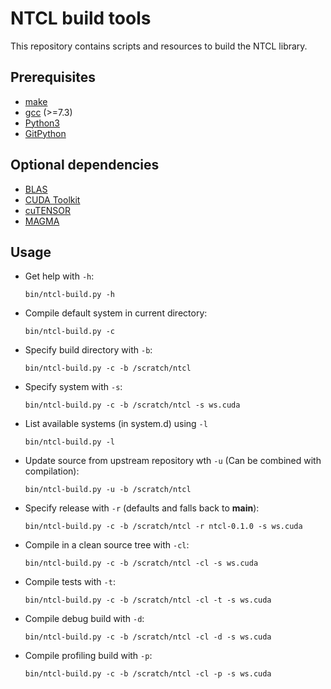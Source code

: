# NTCL build tools
This repository contains scripts and resources to build the NTCL library.

## Prerequisites
- [make](https://www.gnu.org/software/make/)
- [gcc](http://icl.cs.utk.edu/magma/) (>=7.3)
- [Python3](https://www.python.org/)
- [GitPython](https://gitpython.readthedocs.io/en/stable/)

## Optional dependencies
- [BLAS](https://www.openblas.net/)
- [CUDA Toolkit](https://developer.nvidia.com/cuda-toolkit)
- [cuTENSOR](https://developer.nvidia.com/cutensor)
- [MAGMA](http://icl.cs.utk.edu/magma/)

## Usage
- Get help with `-h`:
    ```
    bin/ntcl-build.py -h
    ```
- Compile default system in current directory:
    ```
    bin/ntcl-build.py -c
    ```
- Specify build directory with `-b`:
    ```
    bin/ntcl-build.py -c -b /scratch/ntcl
    ```
- Specify system with `-s`:
    ```
    bin/ntcl-build.py -c -b /scratch/ntcl -s ws.cuda
    ```
- List available systems (in system.d) using `-l`
    ```
    bin/ntcl-build.py -l
    ```
- Update source from upstream repository wth `-u` (Can be combined with compilation):
    ```
    bin/ntcl-build.py -u -b /scratch/ntcl
    ```
- Specify release with `-r` (defaults and falls back to **main**):
   ```
   bin/ntcl-build.py -c -b /scratch/ntcl -r ntcl-0.1.0 -s ws.cuda
   ```
- Compile in a clean source tree with `-cl`:
    ```
    bin/ntcl-build.py -c -b /scratch/ntcl -cl -s ws.cuda
    ```
- Compile tests with `-t`:
    ```
    bin/ntcl-build.py -c -b /scratch/ntcl -cl -t -s ws.cuda
    ```
- Compile debug build with `-d`:
    ```
    bin/ntcl-build.py -c -b /scratch/ntcl -cl -d -s ws.cuda
    ```
- Compile profiling build with `-p`:
    ```
    bin/ntcl-build.py -c -b /scratch/ntcl -cl -p -s ws.cuda
    ```
